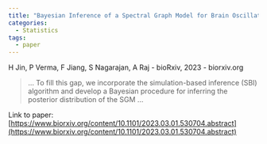 ```yaml
---
title: "Bayesian Inference of a Spectral Graph Model for Brain Oscillations"
categories:
  - Statistics
tags:
  - paper
---
```

H Jin, P Verma, F Jiang, S Nagarajan, A Raj - bioRxiv, 2023 - biorxiv.org



>… To fill this gap, we incorporate the simulation-based inference (SBI) algorithm and develop a Bayesian procedure for inferring the posterior distribution of the SGM …

Link to paper: [https://www.biorxiv.org/content/10.1101/2023.03.01.530704.abstract](https://www.biorxiv.org/content/10.1101/2023.03.01.530704.abstract)
